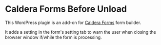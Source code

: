 # Caldera Forms Before Unload

This WordPress plugin is an add-on for [Caldera Forms](https://en-gb.wordpress.org/plugins/caldera-forms/) form builder.

It adds a setting in the form's setting tab to warn the user when closing the browser window if/while the form is processing.